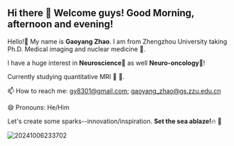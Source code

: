 ## Hi there 👋 Welcome guys! Good Morning, afternoon and evening!

Hello!:thought_balloon: My name is **Gaoyang Zhao**. I am from Zhengzhou University taking Ph.D. Medical imaging and nuclear medicine 👀. 

I have a huge interest in **Neuroscience**🧠 as well **Neuro-oncology**🧠! 

Currently studying quantitative MRI :full_moon_with_face: :new_moon_with_face:. 

📫 How to reach me: gy8301@gmail.com; gaoyang_zhao@gs.zzu.edu.cn

😄 Pronouns: He/Him

Let's create some sparks--innovation/inspiration. **Set the sea ablaze!**:fire: :milky_way:

![20241006233702](https://github.com/user-attachments/assets/c05f82e4-0074-489f-ae95-6dba30fa8766)


<!--
**GYBrainLab/GYBrainLab** is a ✨ _special_ ✨ repository because its `README.md` (this file) appears on your GitHub profile.

Here are some ideas to get you started:

- 🔭 I’m currently working on ...
- 🌱 I’m currently learning ...
- 👯 I’m looking to collaborate on ...
- 🤔 I’m looking for help with ...
- 💬 Ask me about ...
- 📫 How to reach me: ...
- 😄 Pronouns: He/Him
- ⚡ Fun fact: ...
-->
